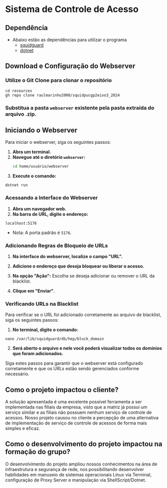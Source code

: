 # Sistema de Controle de Acesso

## Dependência
* Abaixo estão as dependências para utilizar o programa
  * [squidguard](https://simplificandoredes.com/squidguard-instalacao-e-configuracao/)
  * [dotnet](https://learn.microsoft.com/pt-br/dotnet/core/install/linux-debian)

## Download e Configuração do Webserver

### Utilize o Git Clone para clonar o repositório
```
cd resources
gh repo clone raulmarinho2000/squidpucgp2eixo3_2024
```

### Substitua a pasta `webserver` existente pela pasta extraída do arquivo .zip.


## Iniciando o Webserver

Para iniciar o webserver, siga os seguintes passos:

1. **Abra um terminal.**
2. **Navegue até o diretório `webserver`:**
   ```bash
   cd home/usuário/webserver

3. **Execute o comando:**

```
dotnet run
```

### Acessando a Interface do Webserver

1. **Abra um navegador web.**
2. **Na barra de URL, digite o endereço:**

```
localhost:5176
```

* Nota: A porta padrão é `5176`.


### Adicionando Regras de Bloqueio de URLs

1. **Na interface do webserver, localize o campo "URL".**

2. **Adicione o endereço que deseja bloquear ou liberar o acesso.**
3. **Na opção "Ação":**
Escolha se deseja adicionar ou remover o URL da blacklist.

4. **Clique em "Enviar"**.

### Verificando URLs na Blacklist

Para verificar se o URL foi adicionado corretamente ao arquivo de blacklist, siga os seguintes passos:

1. **No terminal, digite o comando:**

```
nano /var/lib/squidguard/db/hep/block_domain
```

2. **Será aberto o arquivo e nele você poderá visualizar todos os domínios que foram adicionados.**

Siga estes passos para garantir que o webserver está configurado corretamente e que os URLs estão sendo gerenciados conforme necessário.

## Como o projeto impactou o cliente?

A solução apresentada é uma excelente possível ferramenta a ser implementada nas filiais da empresa, visto que a matriz já possui um serviço similar e as filiais não possuem nenhum serviço de controle de acessos. Nosso projeto causou no cliente a percepção de uma alternativa de implementação de serviço de controle de acessos de forma mais simples e eficaz.

## Como o desenvolvimento do projeto impactou na formação do grupo?

O desenvolvimento do projeto ampliou nossos conhecimentos na área de infraestrutura e segurança de rede, nos possibilitando desenvolver habilidades em manuseio de sistemas operacionais Linux via Terminal, configuração de Proxy Server e manipulação via ShellScript/Dotnet.
